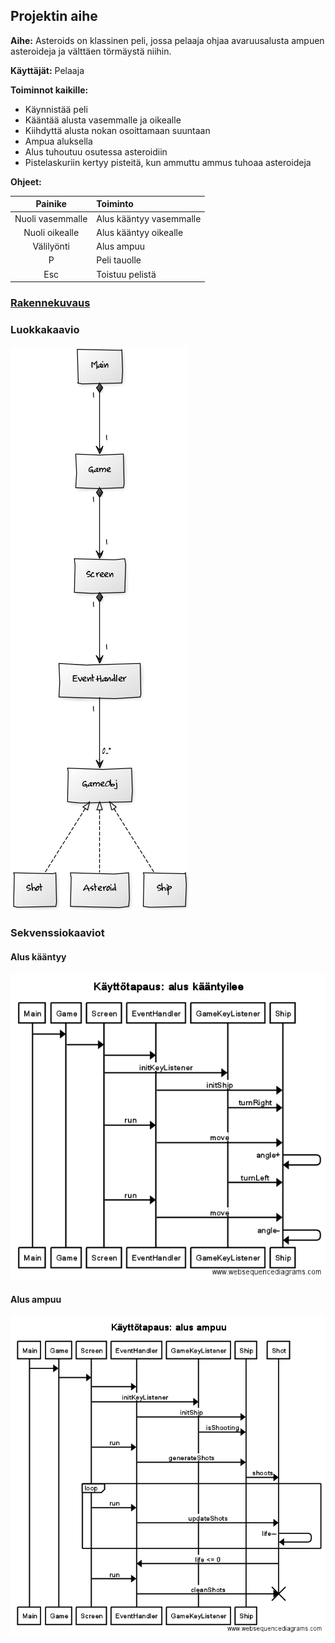 ## Projektin aihe

**Aihe:** Asteroids on klassinen peli, jossa pelaaja ohjaa avaruusalusta ampuen asteroideja ja välttäen törmäystä niihin.

**Käyttäjät:** Pelaaja

**Toiminnot kaikille:** 
* Käynnistää peli
* Kääntää alusta vasemmalle ja oikealle
* Kiihdyttä alusta nokan osoittamaan suuntaan
* Ampua aluksella
* Alus tuhoutuu osutessa asteroidiin
* Pistelaskuriin kertyy pisteitä, kun ammuttu ammus tuhoaa asteroideja

**Ohjeet:**

| Painike          | Toiminto                |
|:----------------:|:----------------------- |
| Nuoli vasemmalle | Alus kääntyy vasemmalle |
| Nuoli oikealle   | Alus kääntyy oikealle   |
| Välilyönti       | Alus ampuu              |
| P                | Peli tauolle            |
| Esc              | Toistuu pelistä         |


### [Rakennekuvaus](Rakennekuvaus.md)

### Luokkakaavio
![Luokkakaavio](Luokkakaavio.png)

### Sekvenssiokaaviot

#### Alus kääntyy
![Sekvenssikaavio kääntymisestä](Sekvenssikaavio_kaantyminen.png)

#### Alus ampuu
![Sekvenssikaavio ampumisest](Sekvenssikaavio_ampuminen.png)